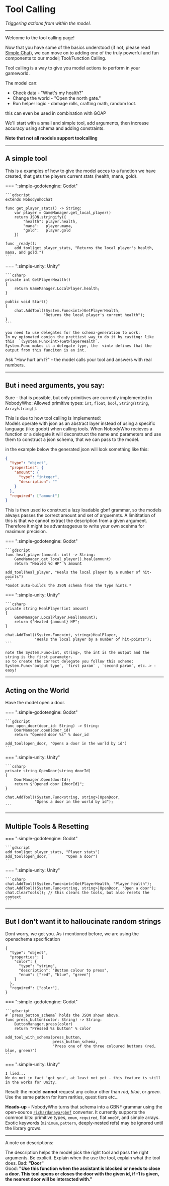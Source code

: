 # Tool Calling
_Triggering actions from within the model._

---

Welcome to the tool calling page!

Now that you have some of the basics understood (if not, please read [Simple Chat](simple-chat.md)), 
we can move on to adding one of the truly powerful and fun components to our model; Tool/Function Calling.

Tool calling is a way to give you model actions to perform in your gameworld.  

The model can:

* Check data - "What's my health?"
* Change the world - "Open the north gate."
* Run helper logic - damage rolls, crafting math, random loot.

this can even be used in combination with GOAP 

We'll start with a small and simple tool, add arguments, then increase accuracy using schema and adding constraints.

**Note that not all models support toolcalling**

---

## A simple tool

This is a examples of how to give the model acces to a function we have created, that gets the players current stats (health, mana, gold).

=== ":simple-godotengine: Godot"
    
    ```gdscript
    extends NobodyWhoChat
    
    func get_player_stats() -> String:
        var player = GameManager.get_local_player()
        return JSON.stringify({
            "health": player.health,
            "mana":   player.mana,
            "gold":   player.gold
        })
    
    func _ready():
        add_tool(get_player_stats, "Returns the local player's health, mana, and gold.")
    ```

=== ":simple-unity: Unity"

    ```csharp
    private int GetPlayerHealth()
    {
        return GameManager.LocalPlayer.health;
    }

    public void Start() 
    {
        chat.AddTool((System.Func<int>)GetPlayerHealth,
                     "Returns the local player's current health");
    }
    ```

    you need to use delegates for the schema-generation to work: 
    In my opionated opnion the prettiest way to do it by casting: like this  `(System.Func<int>)GetPlayerHealth`.  
    System.Func makes it a delegate type, the  <int> defines that the output from this funciton is an int.
    

Ask "How hurt am I?" - the model calls your tool and answers with real numbers.

---


## But i need arguments, you say:

Sure - that is possible, but only primitives are currently implemented in NobodyWho:
Allowed primitive types: `int`, `float`, `bool`, `String`/`string`, `Array`/`string[]`.

This is due to how tool calling is implemented:  
Models operate with json as an abstract layer instead of using a specific language (like godot) when calling tools. 
When NobodyWho recieves a function or a delegate it will deconstruct the name and parameters and use them 
to construct a json schema, that we can pass to the model.

in the example below the generated json will look something like this:

```json
{
  "type": "object",
  "properties": {
    "amount": {
      "type": "integer",
      "description": ""
    }
  },
  "required": ["amount"]
}
```

This is then used to construct a lazy loadable gbnf grammar, so the models always passes the correct amount and set of arguemnts.
A limititation of this is that we cannot extract the description from a given argument. Therefore it might be advantaqgeous to write your own scehma for maximum precision.

=== ":simple-godotengine: Godot"

    ```gdscript
    func heal_player(amount: int) -> String:
        GameManager.get_local_player().heal(amount)
        return "Healed %d HP" % amount

    add_tool(heal_player, "Heals the local player by a number of hit-points")
    ```
    *Godot auto-builds the JSON schema from the type hints.*

=== ":simple-unity: Unity"

    ```csharp
    private string HealPlayer(int amount)
    {
        GameManager.LocalPlayer.Heal(amount);
        return $"Healed {amount} HP";
    }
    
    chat.AddTool((System.Func<int, string>)HealPlayer,
                 "Heals the local player by a number of hit-points");
    ```

    note the System.Func<int, string>, the int is the output and the string is the first parameter.  
    so to create the correct delegate you follow this scheme: System.Func<`output type`, `first param` , `second param`, etc..> - easy!

---


## Acting on the World
Have the model open a door.

=== ":simple-godotengine: Godot"

    ```gdscript
    func open_door(door_id: String) -> String:
        DoorManager.open(door_id)
        return "Opened door %s" % door_id

    add_tool(open_door, "Opens a door in the world by id")
    ```

=== ":simple-unity: Unity"

    ```csharp
    private string OpenDoor(string doorId)
    {
        DoorManager.Open(doorId);
        return $"Opened door {doorId}";
    }
    
    chat.AddTool((System.Func<string, string>)OpenDoor,
                 "Opens a door in the world by id");
    ```

---

## Multiple Tools & Resetting
=== ":simple-godotengine: Godot"

    ```gdscript
    add_tool(get_player_stats, "Player stats")
    add_tool(open_door,        "Open a door")
    ```

=== ":simple-unity: Unity"

    ```csharp
    chat.AddTool((System.Func<int>)GetPlayerHealth, "Player health");
    chat.AddTool((System.Func<string, string>)OpenDoor, "Open a door");
    chat.ClearTools(); // this clears the tools, but also resets the context
    ```

---

## But I don't want it to halloucinate random strings

Dont worry, we got you. 
As i mentioned before, we are using the openschema specification 

```jsonschema
{
  "type": "object",
  "properties": {
    "color": {
      "type": "string",
      "description": "Button colour to press",
      "enum": ["red", "blue", "green"]
    }
  },
  "required": ["color"],
}
```


=== ":simple-godotengine: Godot"

    ```gdscript
    # `press_button_schema` holds the JSON shown above.
    func press_button(color: String) -> String:
        ButtonManager.press(color)
        return "Pressed %s button" % color

    add_tool_with_schema(press_button,
                         press_button_schema,
                         "Press one of the three coloured buttons (red, blue, green)")
    ```

=== ":simple-unity: Unity"

    I lied...  
    We do not in fact 'got you', at least not yet - this feature is still in the works for Unity.

Result: the model **cannot** request any colour other than *red*, *blue*, or *green*.  Use the same pattern for item rarities, quest tiers etc...

**Heads-up** – NobodyWho turns that schema into a GBNF grammar using the open-source [`richardanaya/gbnf`](https://github.com/richardanaya/gbnf) converter.  It currently supports the common bits: primitive types, `enum`, `required`, flat `oneOf`, and simple arrays.  Exotic keywords (`minimum`, `pattern`, deeply-nested refs) may be ignored until the library grows.

---

A note on  descriptions:

The description helps the model pick the right tool and pass the right arguments. Be explicit. Explain when the use the tool, explain what the tool does.
Bad: **"Door"**  
Good: **"Use this function when the assistant is blocked or needs to close a door. This tool opens or closes the door with the given id, if -1 is given, the nearest door will be interacted with."**
